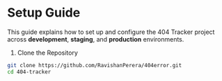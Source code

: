 # Setup Guide

This guide explains how to set up and configure the 404 Tracker project across **development**, **staging**, and **production** environments.



 1. Clone the Repository

```bash
git clone https://github.com/RavishanPerera/404error.git
cd 404-tracker
